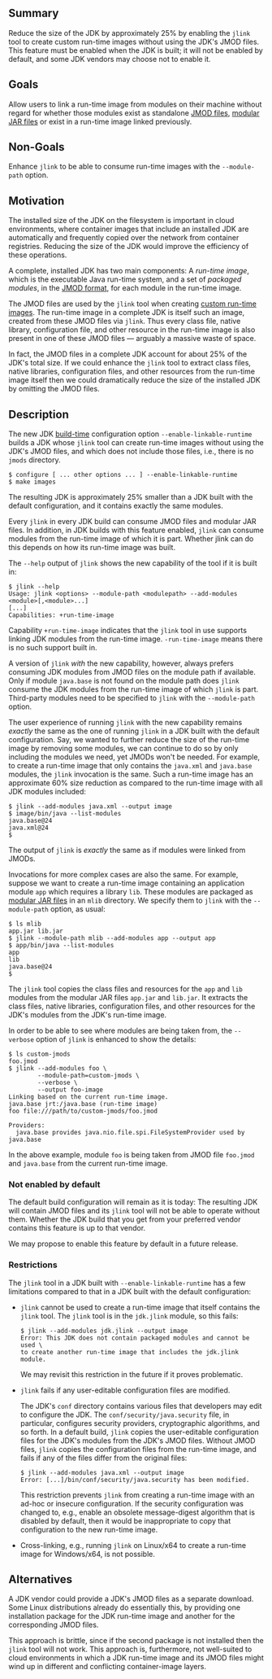 Summary
-------

Reduce the size of the JDK by approximately 25% by enabling the `jlink` tool to
create custom run-time images without using the JDK's JMOD files. This feature
must be enabled when the JDK is built; it will not be enabled by default, and
some JDK vendors may choose not to enable it.

Goals
-----

Allow users to link a run-time image from modules on their machine without
regard for whether those modules exist as standalone [JMOD files](https://openjdk.org/jeps/261#Packaging:-JMOD-files),
[modular JAR files](https://docs.oracle.com/en/java/javase/23/docs/specs/jar/jar.html#modular-jar-files)
or exist in a run-time image linked previously.

Non-Goals
---------

Enhance `jlink` to be able to consume run-time images with the `--module-path`
option.

Motivation
----------

The installed size of the JDK on the filesystem is important in cloud
environments, where container images that include an installed JDK are
automatically and frequently copied over the network from container registries.
Reducing the size of the JDK would improve the efficiency of these operations.

A complete, installed JDK has two main components: A _run-time image_, which is
the executable Java run-time system, and a set of _packaged modules_, in the
[JMOD format](https://openjdk.org/jeps/261#Packaging:-JMOD-files), for each
module in the run-time image.

The JMOD files are used by the `jlink` tool when creating [custom run-time images](https://dev.java/learn/jlink/).
The run-time image in a complete JDK is
itself such an image, created from these JMOD files via `jlink`. Thus every
class file, native library, configuration file, and other resource in the
run-time image is also present in one of these JMOD files — arguably a massive
waste of space.

In fact, the JMOD files in a complete JDK account for about 25% of the JDK's
total size. If we could enhance the `jlink` tool to extract class files, native
libraries, configuration files, and other resources from the run-time image
itself then we could dramatically reduce the size of the installed JDK by
omitting the JMOD files.


Description
----------

The new JDK [build-time](https://openjdk.org/groups/build/doc/building.html)
configuration option `--enable-linkable-runtime` builds a JDK whose `jlink` tool
can create run-time images without using the JDK's JMOD files, and which does
not include those files, i.e., there is no `jmods` directory.

    $ configure [ ... other options ... ] --enable-linkable-runtime
    $ make images

The resulting JDK is approximately 25% smaller than a JDK built with the default
configuration, and it contains exactly the same modules.

Every `jlink` in every JDK build can consume JMOD files and modular JAR files.
In addition, in JDK builds with this feature enabled, `jlink` can consume
modules from the run-time image of which it is part. Whether jlink can do this
depends on how its run-time image was built.

The `--help` output of `jlink` shows the new capability of the tool if it
is built in:

    $ jlink --help
    Usage: jlink <options> --module-path <modulepath> --add-modules <module>[,<module>...]
    [...]
    Capabilities: +run-time-image

Capability `+run-time-image` indicates that the `jlink` tool in use supports
linking JDK modules from the run-time image. `-run-time-image` means there is
no such support built in.

A version of `jlink` _with_ the new capability, however, always prefers
consuming JDK modules from JMOD files on the module path if available. Only if
module `java.base` is not found on the module path does `jlink` consume the JDK
modules from the run-time image of which `jlink` is part. Third-party modules
need to be specified to `jlink` with the `--module-path` option.

The user experience of running `jlink` with the new capability remains
_exactly_ the same as the one of running `jlink` in a JDK built with the
default configuration. Say, we wanted to further reduce the size of the
run-time image by removing some modules, we can continue to do so by only
including the modules we need, yet JMODs won't be needed. For example, to
create a run-time image that only contains the `java.xml` and `java.base`
modules, the `jlink` invocation is the same. Such a run-time image has an
approximate 60% size reduction as compared to the run-time image with all JDK
modules included:

    $ jlink --add-modules java.xml --output image
    $ image/bin/java --list-modules
    java.base@24
    java.xml@24
    $ 

The output of `jlink` is _exactly_ the same as if modules were linked from
JMODs.

Invocations for more complex cases are also the same. For example, suppose
we want to create a run-time image containing an application module `app` which
requires a library `lib`. These modules are packaged as [modular JAR files](https://docs.oracle.com/en/java/javase/23/docs/specs/jar/jar.html#modular-jar-files) 
in an `mlib` directory. We specify them to `jlink` with the `--module-path`
option, as usual:

    $ ls mlib
    app.jar	lib.jar
    $ jlink --module-path mlib --add-modules app --output app
    $ app/bin/java --list-modules
    app
    lib
    java.base@24
    $ 

The `jlink` tool copies the class files and resources for the `app` and `lib`
modules from the modular JAR files `app.jar` and `lib.jar`. It extracts the
class files, native libraries, configuration files, and other resources for the
JDK's modules from the JDK's run-time image.

In order to be able to see where modules are being taken from, the `--verbose`
option of `jlink` is enhanced to show the details:

    $ ls custom-jmods
    foo.jmod
    $ jlink --add-modules foo \
            --module-path=custom-jmods \
            --verbose \
            --output foo-image
    Linking based on the current run-time image.
    java.base jrt:/java.base (run-time image)
    foo file:///path/to/custom-jmods/foo.jmod

    Providers:
      java.base provides java.nio.file.spi.FileSystemProvider used by java.base

In the above example, module `foo` is being taken from JMOD file `foo.jmod` and
`java.base` from the current run-time image.


### Not enabled by default

The default build configuration will remain as it is today: The resulting JDK
will contain JMOD files and its `jlink` tool will not be able to operate without
them. Whether the JDK build that you get from your preferred vendor contains
this feature is up to that vendor.

We may propose to enable this feature by default in a future release.


### Restrictions

The `jlink` tool in a JDK built with `--enable-linkable-runtime` has a few
limitations compared to that in a JDK built with the default configuration:

- `jlink` cannot be used to create a run-time image that itself contains the
  `jlink` tool. The `jlink` tool is in the `jdk.jlink` module, so this fails:

      $ jlink --add-modules jdk.jlink --output image
      Error: This JDK does not contain packaged modules and cannot be used \
      to create another run-time image that includes the jdk.jlink module.

  We may revisit this restriction in the future if it proves problematic.

- `jlink` fails if any user-editable configuration files are modified.

  The JDK's `conf` directory contains various files that developers may edit to
  configure the JDK. The `conf/security/java.security` file, in particular,
  configures security providers, cryptographic algorithms, and so forth. In a
  default build, `jlink` copies the user-editable configuration files for the
  JDK's modules from the JDK's JMOD files. Without JMOD files, `jlink` copies
  the configuration files from the run-time image, and fails if any of the files
  differ from the original files:

      $ jlink --add-modules java.xml --output image
      Error: [...]/bin/conf/security/java.security has been modified.

  This restriction prevents `jlink` from creating a run-time image with an
  ad-hoc or insecure configuration. If the security configuration was changed
  to, e.g., enable an obsolete message-digest algorithm that is disabled by
  default, then it would be inappropriate to copy that configuration to the new
  run-time image.

- Cross-linking, e.g., running `jlink` on Linux/x64 to create a run-time image
  for Windows/x64, is not possible.


Alternatives
----------

A JDK vendor could provide a JDK's JMOD files as a separate download. Some Linux
distributions already do essentially this, by providing one installation package
for the JDK run-time image and another for the corresponding JMOD files.

This approach is brittle, since if the second package is not installed then the
`jlink` tool will not work. This approach is, furthermore, not well-suited to
cloud environments in which a JDK run-time image and its JMOD files might wind
up in different and conflicting container-image layers.

